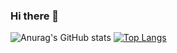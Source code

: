 ### Hi there 👋

<!--
**Q-100/Q-100** is a ✨ _special_ ✨ repository because its `README.md` (this file) appears on your GitHub profile.

Here are some ideas to get you started:

- 🔭 I’m currently working on ...
- 🌱 I’m currently learning ...
- 👯 I’m looking to collaborate on ...
- 🤔 I’m looking for help with ...
- 💬 Ask me about ...
- 📫 How to reach me: ...
- 😄 Pronouns: ...
- ⚡ Fun fact: ...
-->
![Anurag's GitHub stats](https://github-readme-stats.vercel.app/api?username=Q-100&show_icons=true&theme=tokyonight)
[![Top Langs](https://github-readme-stats.vercel.app/api/top-langs/?username=Q-100&layout=compact)](https://github.com/anuraghazra/github-readme-stats)



